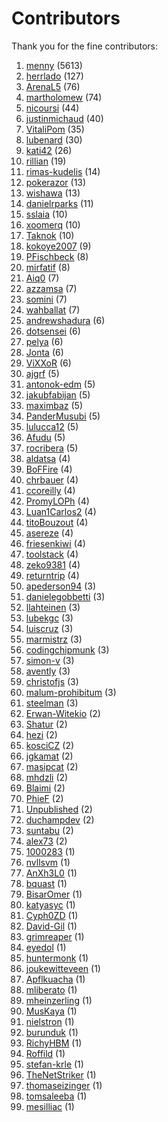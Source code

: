 # Contributors

Thank you for the fine contributors:

1. [menny](https://github.com/menny) (5613)
1. [herrlado](https://github.com/herrlado) (127)
1. [ArenaL5](https://github.com/ArenaL5) (76)
1. [martholomew](https://github.com/martholomew) (74)
1. [nicoursi](https://github.com/nicoursi) (44)
1. [justinmichaud](https://github.com/justinmichaud) (40)
1. [VitaliPom](https://github.com/VitaliPom) (35)
1. [lubenard](https://github.com/lubenard) (30)
1. [kati42](https://github.com/kati42) (26)
1. [rillian](https://github.com/rillian) (19)
1. [rimas-kudelis](https://github.com/rimas-kudelis) (14)
1. [pokerazor](https://github.com/pokerazor) (13)
1. [wishawa](https://github.com/wishawa) (13)
1. [danielrparks](https://github.com/danielrparks) (11)
1. [sslaia](https://github.com/sslaia) (10)
1. [xoomerq](https://github.com/xoomerq) (10)
1. [Taknok](https://github.com/Taknok) (10)
1. [kokoye2007](https://github.com/kokoye2007) (9)
1. [PFischbeck](https://github.com/PFischbeck) (8)
1. [mirfatif](https://github.com/mirfatif) (8)
1. [Aiq0](https://github.com/Aiq0) (7)
1. [azzamsa](https://github.com/azzamsa) (7)
1. [somini](https://github.com/somini) (7)
1. [wahballat](https://github.com/wahballat) (7)
1. [andrewshadura](https://github.com/andrewshadura) (6)
1. [dotsensei](https://github.com/dotsensei) (6)
1. [pelya](https://github.com/pelya) (6)
1. [Jonta](https://github.com/Jonta) (6)
1. [ViXXoR](https://github.com/ViXXoR) (6)
1. [ajgrf](https://github.com/ajgrf) (5)
1. [antonok-edm](https://github.com/antonok-edm) (5)
1. [jakubfabijan](https://github.com/jakubfabijan) (5)
1. [maximbaz](https://github.com/maximbaz) (5)
1. [PanderMusubi](https://github.com/PanderMusubi) (5)
1. [lulucca12](https://github.com/lulucca12) (5)
1. [Afudu](https://github.com/Afudu) (5)
1. [rocribera](https://github.com/rocribera) (5)
1. [aldatsa](https://github.com/aldatsa) (4)
1. [BoFFire](https://github.com/BoFFire) (4)
1. [chrbauer](https://github.com/chrbauer) (4)
1. [ccoreilly](https://github.com/ccoreilly) (4)
1. [PromyLOPh](https://github.com/PromyLOPh) (4)
1. [Luan1Carlos2](https://github.com/Luan1Carlos2) (4)
1. [titoBouzout](https://github.com/titoBouzout) (4)
1. [asereze](https://github.com/asereze) (4)
1. [friesenkiwi](https://github.com/friesenkiwi) (4)
1. [toolstack](https://github.com/toolstack) (4)
1. [zeko9381](https://github.com/zeko9381) (4)
1. [returntrip](https://github.com/returntrip) (4)
1. [apederson94](https://github.com/apederson94) (3)
1. [danielegobbetti](https://github.com/danielegobbetti) (3)
1. [llahteinen](https://github.com/llahteinen) (3)
1. [lubekgc](https://github.com/lubekgc) (3)
1. [luiscruz](https://github.com/luiscruz) (3)
1. [marmistrz](https://github.com/marmistrz) (3)
1. [codingchipmunk](https://github.com/codingchipmunk) (3)
1. [simon-v](https://github.com/simon-v) (3)
1. [avently](https://github.com/avently) (3)
1. [christofjs](https://github.com/christofjs) (3)
1. [malum-prohibitum](https://github.com/malum-prohibitum) (3)
1. [steelman](https://github.com/steelman) (3)
1. [Erwan-Witekio](https://github.com/Erwan-Witekio) (2)
1. [Shatur](https://github.com/Shatur) (2)
1. [hezi](https://github.com/hezi) (2)
1. [kosciCZ](https://github.com/kosciCZ) (2)
1. [jgkamat](https://github.com/jgkamat) (2)
1. [masipcat](https://github.com/masipcat) (2)
1. [mhdzli](https://github.com/mhdzli) (2)
1. [Blaimi](https://github.com/Blaimi) (2)
1. [PhieF](https://github.com/PhieF) (2)
1. [Unpublished](https://github.com/Unpublished) (2)
1. [duchampdev](https://github.com/duchampdev) (2)
1. [suntabu](https://github.com/suntabu) (2)
1. [alex73](https://github.com/alex73) (2)
1. [1000283](https://github.com/1000283) (1)
1. [nvllsvm](https://github.com/nvllsvm) (1)
1. [AnXh3L0](https://github.com/AnXh3L0) (1)
1. [bquast](https://github.com/bquast) (1)
1. [BisarOmer](https://github.com/BisarOmer) (1)
1. [katyasyc](https://github.com/katyasyc) (1)
1. [Cyph0ZD](https://github.com/Cyph0ZD) (1)
1. [David-Gil](https://github.com/David-Gil) (1)
1. [grimreaper](https://github.com/grimreaper) (1)
1. [eyedol](https://github.com/eyedol) (1)
1. [huntermonk](https://github.com/huntermonk) (1)
1. [joukewitteveen](https://github.com/joukewitteveen) (1)
1. [Apflkuacha](https://github.com/Apflkuacha) (1)
1. [mliberato](https://github.com/mliberato) (1)
1. [mheinzerling](https://github.com/mheinzerling) (1)
1. [MusKaya](https://github.com/MusKaya) (1)
1. [nielstron](https://github.com/nielstron) (1)
1. [burunduk](https://github.com/burunduk) (1)
1. [RichyHBM](https://github.com/RichyHBM) (1)
1. [Roffild](https://github.com/Roffild) (1)
1. [stefan-krle](https://github.com/stefan-krle) (1)
1. [TheNetStriker](https://github.com/TheNetStriker) (1)
1. [thomaseizinger](https://github.com/thomaseizinger) (1)
1. [tomsaleeba](https://github.com/tomsaleeba) (1)
1. [mesilliac](https://github.com/mesilliac) (1)
